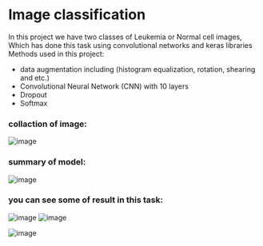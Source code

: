 # Image classification
In this project we have two classes of Leukemia or Normal cell images, Which has done this task using convolutional networks and keras libraries Methods used in this project:
* data augmentation including (histogram equalization, rotation, shearing and etc.) 
* Convolutional Neural Network (CNN) with 10 layers
* Dropout
* Softmax
### collaction of image:
![image](https://user-images.githubusercontent.com/29919244/122565087-50bb8500-d05b-11eb-8177-ca55da6c3475.png)


### summary of model:
![image](https://user-images.githubusercontent.com/29919244/122565212-75176180-d05b-11eb-8056-cb4e0fc9ef3f.png)

### you can see some of result in this task:
![image](https://user-images.githubusercontent.com/29919244/122565274-8496aa80-d05b-11eb-9780-c34160688bb0.png)
![image](https://user-images.githubusercontent.com/29919244/122565426-b740a300-d05b-11eb-99c9-5f5c3cd52871.png)

![image](https://user-images.githubusercontent.com/29919244/122565332-96784d80-d05b-11eb-9ac4-43692a30e226.png)
